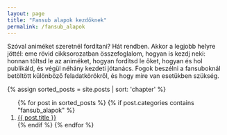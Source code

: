 ```yaml
---
layout: page
title: "Fansub alapok kezdőknek"
permalink: /fansub_alapok
---
```

Szóval animéket szeretnél fordítani? Hát rendben.
Akkor a legjobb helyre jöttél: eme rövid cikksorozatban összefoglalom, hogyan is kezdj neki:
honnan töltsd le az animéket, hogyan fordítsd le őket, hogyan és hol publikáld, és végül néhány kezdeti jótanács.
Fogok beszélni a fansuboknál betöltött különböző feladatkörökről, és hogy mire van esetükben szükség.

{% assign sorted_posts = site.posts | sort: 'chapter' %}
<ol>
  {% for post in sorted_posts %}
	{% if post.categories contains "fansub_alapok" %}
		<li>
		  <a href="{{ post.url }}">{{ post.title }}</a>
		</li>
	{% endif %}
  {% endfor %}
</ol>